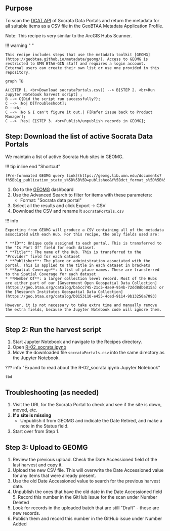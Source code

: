 ## Purpose

To scan the [DCAT API](https://resources.data.gov/resources/dcat-us/) of Socrata Data Portals and return the metadata for all suitable items as a CSV file in the GeoBTAA Metadata Application Profile.

Note: This recipe is very similar to the ArcGIS Hubs Scanner.

!!! warning " "

	This recipe includes steps that use the metadata toolkit [GEOMG](https://geobtaa.github.io/metadata/geomg/). Access to GEOMG is restricted to UMN BTAA-GIN staff and requires a login account. External users can create their own list or use one provided in this repository.

``` mermaid
graph TB

A((STEP 1. <br>Download socrataPortals.csv)) --> B[STEP 2. <br>Run Jupyter Notebook harvest script] ;
B --> C{Did the script run successfully?};
C --> |No| D[Troubleshoot];
D -->A;
C --> |No & I can't figure it out.| F[Refer issue back to Product Manager];
C --> |Yes| E[STEP 3. <br>Publish/unpublish records in GEOMG]; 

```


## Step: Download the list of active Socrata Data Portals

We maintain a list of active Socrata Hub sites in GEOMG. 

!!! tip inline end "Shortcut"

	[Pre-formmated GEOMG query link](https://geomg.lib.umn.edu/documents?f%5Bb1g_publication_state_s%5D%5B%5D=published&f%5Bdct_format_s%5D%5B%5D=Socrata+data+portal&q=&rows=20&sort=score+desc)

1. Go to the [GEOMG](https://geomg.lib.umn.edu) dashboard
2. Use the Advanced Search to filter for items with these parameters:
  	 - Format: "Socrata data portal"
3. Select all the results and click Export -> CSV
4. Download the CSV and rename it `socrataPortals.csv`


!!! info
    
	Exporting from GEOMG will produce a CSV containing all of the metadata associated with each Hub. For this recipe, the only fields used are:

	* **ID**: Unique code assigned to each portal. This is transferred to the "Is Part Of" field for each dataset.
	* **Title**: The name of the Hub. This is transferred to the "Provider" field for each dataset
	* **Publisher**: The place or administration associated with the portal. This is applied to the title in each dataset in brackets
	* **Spatial Coverage**: A list of place names. These are transferred to the Spatial Coverage for each dataset
	* **Member Of**: a larger collection level record. Most of the Hubs are either part of our [Government Open Geospatial Data Collection](https://geo.btaa.org/catalog/ba5cc745-21c5-4ae9-954b-72dd8db6815a) or the [Research Institutes Geospatial Data Collection](https://geo.btaa.org/catalog/b0153110-e455-4ced-9114-9b13250a7093)

	However, it is not necessary to take extra time and manually remove the extra fields, because the Jupyter Notebook code will ignore them.

-------------------

## Step 2: Run the harvest script

1. Start Jupyter Notebook and navigate to the Recipes directory.
2. Open [R-02_socrata.ipynb](https://github.com/geobtaa/harvesting-guide/blob/main/recipes/R-02_socrata)
3. Move the downloaded file `socrataPortals.csv` into the same directory as the Jupyter Notebook.

??? info "Expand to read about the R-02_socrata.ipynb Jupyter Notebook"

	tbd



## Troubleshooting (as needed)


1. Visit the URL for the Socrata Portal to check and see if the site is down, moved, etc. 
2. **If a site is missing**
	- Unpublish it from GEOMG and indicate the Date Retired, and make a note in the Status field.  
3. Start over from Step 1.


## Step 3: Upload to GEOMG

1. Review the previous upload. Check the Date Accessioned field of the last harvest and copy it. 
2. Upload the new CSV file. This will overwrite the Date Accessioned value for any items that were already present.
3. Use the old Date Accessioned value to search for the previous harvest date. 
4. Unpublish the ones that have the old date in the Date Accessioned field 5. Record this number in the GitHub issue for the scan under Number Deleted
6. Look for records in the uploaded batch that are still "Draft" - these are new records. 
7. Publish them and record this number in the GitHub issue under Number Added

